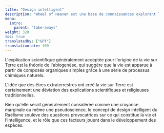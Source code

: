 ```yaml
---
title: "Design intelligent"
description: "Wheel of Heaven est une base de connaissances explorant l'hypothèse de travail selon laquelle la vie sur Terre a été intelligemment conçue par une civilisation extraterrestre, les soi-disant Élohim."
menu:
  intro:
    parent: "take-aways"
weight: 320
toc: true
translatedby: ["GPT"]
translationrate: 100
---
```


L'explication scientifique généralement acceptée pour l'origine de la vie sur Terre est la théorie de l'abiogenèse, qui suggère que la vie est apparue à partir de composés organiques simples grâce à une série de processus chimiques naturels.

L'idée que des êtres extraterrestres ont créé la vie sur Terre est certainement une déviation des explications scientifiques et religieuses traditionnelles.

Bien qu'elle serait généralement considérée comme une croyance marginale ou même une pseudoscience, le concept de design intelligent du Raëlisme soulève des questions provocatrices sur ce qui constitue la vie et l'intelligence, et le rôle que ces facteurs jouent dans le développement des espèces.
